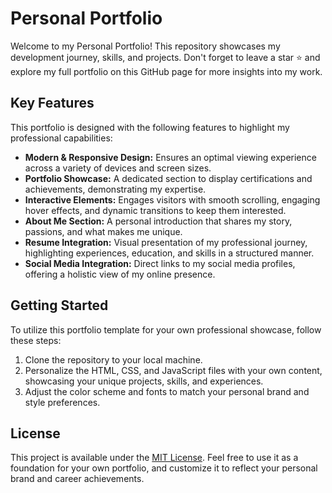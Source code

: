 # Personal Portfolio

Welcome to my Personal Portfolio! This repository showcases my development journey, skills, and projects. Don't forget to leave a star ⭐️ and explore my full portfolio on this GitHub page for more insights into my work.


## Key Features

This portfolio is designed with the following features to highlight my professional capabilities:

- **Modern & Responsive Design:** Ensures an optimal viewing experience across a variety of devices and screen sizes.
- **Portfolio Showcase:** A dedicated section to display certifications and achievements, demonstrating my expertise.
- **Interactive Elements:** Engages visitors with smooth scrolling, engaging hover effects, and dynamic transitions to keep them interested.
- **About Me Section:** A personal introduction that shares my story, passions, and what makes me unique.
- **Resume Integration:** Visual presentation of my professional journey, highlighting experiences, education, and skills in a structured manner.
- **Social Media Integration:** Direct links to my social media profiles, offering a holistic view of my online presence.

## Getting Started

To utilize this portfolio template for your own professional showcase, follow these steps:

1. Clone the repository to your local machine.
2. Personalize the HTML, CSS, and JavaScript files with your own content, showcasing your unique projects, skills, and experiences.
3. Adjust the color scheme and fonts to match your personal brand and style preferences.

## License

This project is available under the [MIT License](LICENSE). Feel free to use it as a foundation for your own portfolio, and customize it to reflect your personal brand and career achievements.
